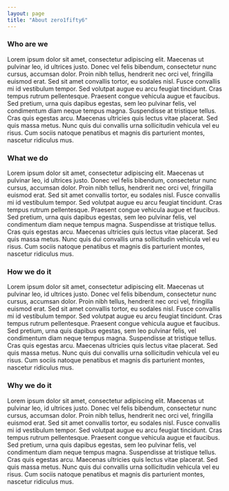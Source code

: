 ```yaml
---
layout: page
title: "About zero1fifty6"
---
```

<div class="content-wrapper">

<section>
<h3>
	Who are we
</h3>

<p>Lorem ipsum dolor sit amet, consectetur adipiscing elit. Maecenas ut pulvinar leo, id ultrices justo. Donec vel felis bibendum, consectetur nunc cursus, accumsan dolor. Proin nibh tellus, hendrerit nec orci vel, fringilla euismod erat. Sed sit amet convallis tortor, eu sodales nisl. Fusce convallis mi id vestibulum tempor. Sed volutpat augue eu arcu feugiat tincidunt. Cras tempus rutrum pellentesque. Praesent congue vehicula augue et faucibus. Sed pretium, urna quis dapibus egestas, sem leo pulvinar felis, vel condimentum diam neque tempus magna. Suspendisse at tristique tellus. Cras quis egestas arcu. Maecenas ultricies quis lectus vitae placerat. Sed quis massa metus. Nunc quis dui convallis urna sollicitudin vehicula vel eu risus. Cum sociis natoque penatibus et magnis dis parturient montes, nascetur ridiculus mus.</p>

</section>

<section>
<h3>
	What we do
</h3>

<p>Lorem ipsum dolor sit amet, consectetur adipiscing elit. Maecenas ut pulvinar leo, id ultrices justo. Donec vel felis bibendum, consectetur nunc cursus, accumsan dolor. Proin nibh tellus, hendrerit nec orci vel, fringilla euismod erat. Sed sit amet convallis tortor, eu sodales nisl. Fusce convallis mi id vestibulum tempor. Sed volutpat augue eu arcu feugiat tincidunt. Cras tempus rutrum pellentesque. Praesent congue vehicula augue et faucibus. Sed pretium, urna quis dapibus egestas, sem leo pulvinar felis, vel condimentum diam neque tempus magna. Suspendisse at tristique tellus. Cras quis egestas arcu. Maecenas ultricies quis lectus vitae placerat. Sed quis massa metus. Nunc quis dui convallis urna sollicitudin vehicula vel eu risus. Cum sociis natoque penatibus et magnis dis parturient montes, nascetur ridiculus mus.</p>

</section>

<section>
<h3>
	How we do it
</h3>

<p>Lorem ipsum dolor sit amet, consectetur adipiscing elit. Maecenas ut pulvinar leo, id ultrices justo. Donec vel felis bibendum, consectetur nunc cursus, accumsan dolor. Proin nibh tellus, hendrerit nec orci vel, fringilla euismod erat. Sed sit amet convallis tortor, eu sodales nisl. Fusce convallis mi id vestibulum tempor. Sed volutpat augue eu arcu feugiat tincidunt. Cras tempus rutrum pellentesque. Praesent congue vehicula augue et faucibus. Sed pretium, urna quis dapibus egestas, sem leo pulvinar felis, vel condimentum diam neque tempus magna. Suspendisse at tristique tellus. Cras quis egestas arcu. Maecenas ultricies quis lectus vitae placerat. Sed quis massa metus. Nunc quis dui convallis urna sollicitudin vehicula vel eu risus. Cum sociis natoque penatibus et magnis dis parturient montes, nascetur ridiculus mus.</p>

</section>

<section>
<h3>
	Why we do it
</h3>

<p>Lorem ipsum dolor sit amet, consectetur adipiscing elit. Maecenas ut pulvinar leo, id ultrices justo. Donec vel felis bibendum, consectetur nunc cursus, accumsan dolor. Proin nibh tellus, hendrerit nec orci vel, fringilla euismod erat. Sed sit amet convallis tortor, eu sodales nisl. Fusce convallis mi id vestibulum tempor. Sed volutpat augue eu arcu feugiat tincidunt. Cras tempus rutrum pellentesque. Praesent congue vehicula augue et faucibus. Sed pretium, urna quis dapibus egestas, sem leo pulvinar felis, vel condimentum diam neque tempus magna. Suspendisse at tristique tellus. Cras quis egestas arcu. Maecenas ultricies quis lectus vitae placerat. Sed quis massa metus. Nunc quis dui convallis urna sollicitudin vehicula vel eu risus. Cum sociis natoque penatibus et magnis dis parturient montes, nascetur ridiculus mus.</p>
</section>

</div>